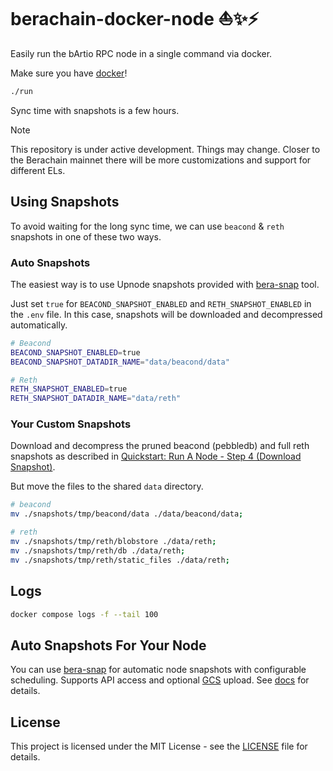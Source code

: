# berachain-docker-node ⛵️✨⚡

Easily run the bArtio RPC node in a single command via docker.

Make sure you have [docker](https://docs.docker.com/)!

```bash
./run
```

Sync time with snapshots is a few hours.

> [!NOTE]  
> This repository is under active development. Things may change. Closer to the Berachain mainnet there will be more customizations and support for different ELs.

## Using Snapshots

To avoid waiting for the long sync time, we can use `beacond` & `reth` snapshots in one of these two ways.

### Auto Snapshots

The easiest way is to use Upnode snapshots provided with [bera-snap](https://github.com/upnodedev/bera-snap) tool.

Just set `true` for `BEACOND_SNAPSHOT_ENABLED` and `RETH_SNAPSHOT_ENABLED` in the `.env` file. In this case, snapshots will be downloaded and decompressed automatically.

```bash
# Beacond
BEACOND_SNAPSHOT_ENABLED=true
BEACOND_SNAPSHOT_DATADIR_NAME="data/beacond/data"

# Reth
RETH_SNAPSHOT_ENABLED=true
RETH_SNAPSHOT_DATADIR_NAME="data/reth"
```

### Your Custom Snapshots

Download and decompress the pruned beacond (pebbledb) and full reth snapshots as described in [Quickstart: Run A Node - Step 4 (Download Snapshot)](https://docs.berachain.com/nodes/quickstart#step-4-download-snapshot-recommended).

But move the files to the shared `data` directory.

```bash
# beacond
mv ./snapshots/tmp/beacond/data ./data/beacond/data;

# reth
mv ./snapshots/tmp/reth/blobstore ./data/reth;
mv ./snapshots/tmp/reth/db ./data/reth;
mv ./snapshots/tmp/reth/static_files ./data/reth;
```

## Logs

```bash
docker compose logs -f --tail 100
```

## Auto Snapshots For Your Node

You can use [bera-snap](https://github.com/upnodedev/bera-snap) for automatic node snapshots with configurable scheduling. Supports API access and optional [GCS](https://cloud.google.com/storage) upload. See [docs](https://github.com/upnodedev/bera-snap/blob/main/README.md) for details.

## License

This project is licensed under the MIT License - see the [LICENSE](LICENSE) file for details.
